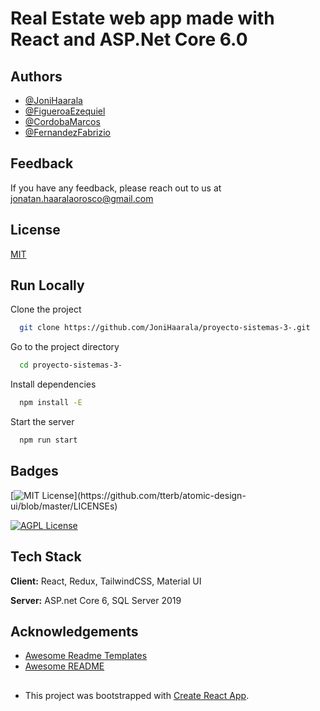 # Real Estate web app made with React and ASP.Net Core 6.0



## Authors

- [@JoniHaarala](https://github.com/JoniHaarala)
- [@FigueroaEzequiel](https://github.com/JoniHaarala)
- [@CordobaMarcos](https://github.com/JoniHaarala)
- [@FernandezFabrizio](https://github.com/JoniHaarala)

## Feedback

If you have any feedback, please reach out to us at jonatan.haaralaorosco@gmail.com


## License

[MIT](https://choosealicense.com/licenses/mit/)

## Run Locally

Clone the project

```bash
  git clone https://github.com/JoniHaarala/proyecto-sistemas-3-.git
```

Go to the project directory

```bash
  cd proyecto-sistemas-3-
```

Install dependencies

```bash
  npm install -E
```

Start the server

```bash
  npm run start
```

## Badges

[![MIT License](https://img.shields.io/apm/l/atomic-design-ui.svg?)](https://github.com/tterb/atomic-design-ui/blob/master/LICENSEs)

[![AGPL License](https://img.shields.io/badge/license-AGPL-blue.svg)](http://www.gnu.org/licenses/agpl-3.0)


## Tech Stack

**Client:** React, Redux, TailwindCSS, Material UI

**Server:** ASP.net Core 6, SQL Server 2019

## Acknowledgements

 - [Awesome Readme Templates](https://awesomeopensource.com/project/elangosundar/awesome-README-templates)
 - [Awesome README](https://github.com/matiassingers/awesome-readme)

##
- This project was bootstrapped with [Create React App](https://github.com/facebook/create-react-app).
